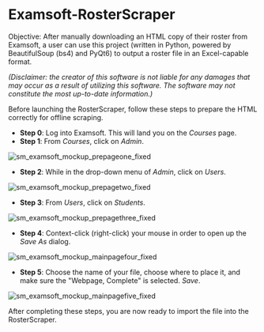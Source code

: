 # Examsoft-RosterScraper
Objective: After manually downloading an HTML copy of their roster from Examsoft, a user can use this project (written in Python, powered by BeautifulSoup (bs4) and PyQt6) to output a roster file in an Excel-capable format.

_(Disclaimer: the creator of this software is not liable for any damages that may occur as a result of utilizing this software. The software may not constitute the most up-to-date information.)_

Before launching the RosterScraper, follow these steps to prepare the HTML correctly for offline scraping.
- **Step 0**: Log into Examsoft. This will land you on the _Courses_ page.
- **Step 1**: From _Courses_, click on _Admin_.

![sm_examsoft_mockup_prepageone_fixed](https://github.com/JJC-Nursing/Examsoft-RosterScraper/assets/103227374/037296aa-f81b-466c-8d88-93d1c43972cf)

- **Step 2**: While in the drop-down menu of _Admin_, click on _Users_.

![sm_examsoft_mockup_prepagetwo_fixed](https://github.com/JJC-Nursing/Examsoft-RosterScraper/assets/103227374/8f3c3bd8-a58f-4865-a712-28b31917ef39)

- **Step 3**: From _Users_, click on _Students_.

![sm_examsoft_mockup_prepagethree_fixed](https://github.com/JJC-Nursing/Examsoft-RosterScraper/assets/103227374/82e3df28-f3b8-41ec-a5c3-81787a5faae6)


- **Step 4**: Context-click (right-click) your mouse in order to open up the _Save As_ dialog.

![sm_examsoft_mockup_mainpagefour_fixed](https://github.com/JJC-Nursing/Examsoft-RosterScraper/assets/103227374/fbb5e16d-8248-4be7-8937-1add8b0374fa)


- **Step 5**: Choose the name of your file, choose where to place it, and make sure the "Webpage, Complete" is selected. _Save_.

![sm_examsoft_mockup_mainpagefive_fixed](https://github.com/JJC-Nursing/Examsoft-RosterScraper/assets/103227374/f4013899-b9a5-4316-a643-ec86988d8bfa)

After completing these steps, you are now ready to import the file into the RosterScraper.
